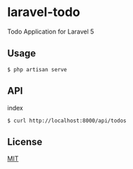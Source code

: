 # laravel-todo
Todo Application for Laravel 5

## Usage
```
$ php artisan serve
```

## API
index
```
$ curl http://localhost:8000/api/todos
```

## License
[MIT](LICENSE)
